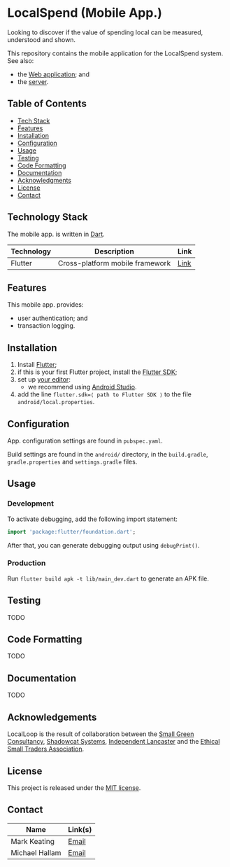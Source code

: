 # LocalSpend (Mobile App.)

Looking to discover if the value of spending local can be measured, understood and shown.

This repository contains the mobile application for the LocalSpend system. See also:

* the [Web application](https://github.com/Pear-Trading/Foodloop-Web); and
* the [server](https://github.com/Pear-Trading/Foodloop-Server).

## Table of Contents

* [Tech Stack](#tech-stack)
* [Features](#features)
* [Installation](#installation)
* [Configuration](#configuration)
* [Usage](#usage)
* [Testing](#testing)
* [Code Formatting](#code-formatting)
* [Documentation](#documentation)
* [Acknowledgments](#acknowledgements)
* [License](#license)
* [Contact](#contact)

## Technology Stack

The mobile app. is written in [Dart](https://dart.dev/).

| Technology  | Description         						| Link                |
|-------------|---------------------------------|---------------------|
| Flutter 		| Cross-platform mobile framework	| [Link][flutter]     |

[flutter]: https://flutter.dev/

## Features

This mobile app. provides:

- user authentication; and
- transaction logging.

## Installation

1. Install [Flutter](https://flutter.dev/docs/get-started/install);
1. if this is your first Flutter project, install the [Flutter SDK](https://flutter.dev/docs/get-started/test-drive);
1. set up [your editor](https://flutter.dev/docs/get-started/editor):
    - we recommend using [Android Studio](https://developer.android.com/studio).
1. add the line `flutter.sdk=⟨ path to Flutter SDK ⟩` to the file `android/local.properties`.

## Configuration

App. configuration settings are found in `pubspec.yaml`.

Build settings are found in the `android/` directory, in the `build.gradle`, `gradle.properties` and `settings.gradle` files.

## Usage

### Development

To activate debugging, add the following import statement:

```dart
import 'package:flutter/foundation.dart';
```

After that, you can generate debugging output using `debugPrint()`.

### Production

Run `flutter build apk -t lib/main_dev.dart` to generate an APK file.

## Testing

TODO

## Code Formatting

TODO

## Documentation

TODO

## Acknowledgements

LocalLoop is the result of collaboration between the [Small Green Consultancy](http://www.smallgreenconsultancy.co.uk/), [Shadowcat Systems](https://shadow.cat/), [Independent Lancaster](http://www.independent-lancaster.co.uk/) and the [Ethical Small Traders Association](http://www.lancasteresta.org/).

## License

This project is released under the [MIT license](https://mit-license.org/).

## Contact

| Name           | Link(s)           |
|----------------|-------------------|
| Mark Keating   | [Email][mkeating] |
| Michael Hallam | [Email][mhallam]  |

[mkeating]: mailto:m.keating@shadowcat.co.uk
[mhallam]: mailto:info@lancasteresta.org
